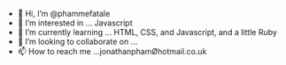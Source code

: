 - 👋 Hi, I’m @phammefatale
- 👀 I’m interested in ... Javascript
- 🌱 I’m currently learning ... HTML, CSS, and Javascript, and a little Ruby 
- 💞️ I’m looking to collaborate on ...
- 📫 How to reach me ...jonathanphamØhotmail.co.uk

<!---
phammefatale/phammefatale is a ✨ special ✨ repository because its `README.md` (this file) appears on your GitHub profile.
You can click the Preview link to take a look at your changes.
--->
